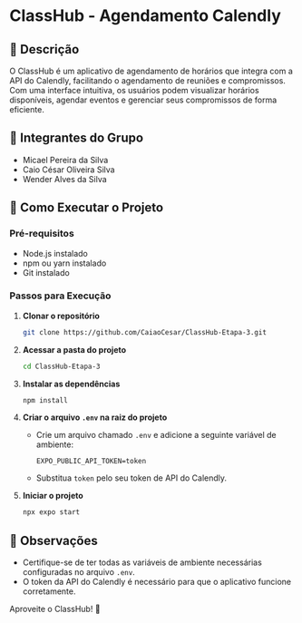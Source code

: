 # ClassHub - Agendamento Calendly

## 📝 Descrição
O ClassHub é um aplicativo de agendamento de horários que integra com a API do Calendly, facilitando o agendamento de reuniões e compromissos. Com uma interface intuitiva, os usuários podem visualizar horários disponíveis, agendar eventos e gerenciar seus compromissos de forma eficiente.

## 👥 Integrantes do Grupo
- Micael Pereira da Silva
- Caio César Oliveira Silva
- Wender Alves da Silva

## 🚀 Como Executar o Projeto

### Pré-requisitos
- Node.js instalado
- npm ou yarn instalado
- Git instalado

### Passos para Execução

1. **Clonar o repositório**
   ```bash
   git clone https://github.com/CaiaoCesar/ClassHub-Etapa-3.git
   ```

2. **Acessar a pasta do projeto**
   ```bash
   cd ClassHub-Etapa-3
   ```

3. **Instalar as dependências**
   ```bash
   npm install
   ```

4. **Criar o arquivo `.env` na raiz do projeto**
   - Crie um arquivo chamado `.env` e adicione a seguinte variável de ambiente:
     ```
     EXPO_PUBLIC_API_TOKEN=token
     ```
   - Substitua `token` pelo seu token de API do Calendly.

5. **Iniciar o projeto**
   ```bash
   npx expo start
   ```

## 📌 Observações
- Certifique-se de ter todas as variáveis de ambiente necessárias configuradas no arquivo `.env`.
- O token da API do Calendly é necessário para que o aplicativo funcione corretamente.

Aproveite o ClassHub! 🎉
